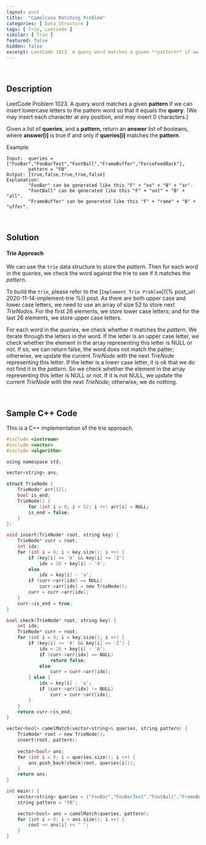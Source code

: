 ```yaml
---
layout: post
title:  "Camelcase Matching Problem"
categories: [ Data Structure ]
tags: [ Trie, Leetcode ]
similar: [ Trie ]
featured: false
hidden: false
excerpt: LeetCode 1023. A query word matches a given **pattern** if we can insert lowercase letters to the pattern word so that it equals the **query**. 
---
```


<br />

## Description


LeetCode Problem 1023. A query word matches a given **pattern** if we can insert lowercase letters to the pattern word so that it equals the **query**. (We may insert each character at any position, and may insert 0 characters.)

Given a list of **queries**, and a **pattern**, return an **answer** list of booleans, where **answer[i]** is true if and only if **queries[i]** matches the **pattern**.





Example: 
```
Input:  queries = ["FooBar","FooBarTest","FootBall","FrameBuffer","ForceFeedBack"], 
        pattern = "FB"
Output: [true,false,true,true,false]
Explanation: 
        "FooBar" can be generated like this "F" + "oo" + "B" + "ar".
        "FootBall" can be generated like this "F" + "oot" + "B" + "all".
        "FrameBuffer" can be generated like this "F" + "rame" + "B" + "uffer".
```

<br />

## Solution


#### Trie Approach

We can use the `trie` data structure to store the *pattern*. Then for each word in the *queries*, we check the word against the trie to see if it matches the *pattern*.

To build the `trie`, please refer to the [`Implement Trie Problem`]({% post_url 2020-11-14-implement-trie %}) post. As there are both upper case and lower case letters, we need to use an array of size 52 to store next *TrieNodes*. For the first 26 elements, we store lower case letters; and for the last 26 elements, we store upper case letters.

For each word in the *queries*, we check whether it matches the *pattern*. We iterate through the letters in the word. If the letter is an upper case letter, we check whether the element in the array representing this letter is NULL or not. If so, we can return false, the word does not match the patter; otherwise, we update the current *TrieNode* with the next *TrieNode* representing this letter. If the letter is a lower case letter, it is ok that we do not find it in the *pattern*. So we check whether the element in the array representing this letter is NULL or not. If it is not NULL, we update the current *TrieNode* with the next *TrieNode*; otherwise, we do nothing.



<br />

## Sample C++ Code

This is a C++ implementation of the trie approach.

```c
#include <iostream>
#include <vector>
#include <algorithm>

using namespace std;

vector<string> ans;

struct TrieNode {
    TrieNode* arr[52];
    bool is_end;
    TrieNode() {
        for (int i = 0; i < 52; i ++) arr[i] = NULL;
        is_end = false;
    }
};

void insert(TrieNode* root, string key) {
    TrieNode* curr = root;
    int idx;
    for (int i = 0; i < key.size(); i ++) {
        if (key[i] >= 'A' && key[i] <= 'Z')
            idx = 26 + key[i] - 'A';
        else
            idx = key[i] - 'a';
        if (curr->arr[idx] == NULL)
            curr->arr[idx] = new TrieNode();
        curr = curr->arr[idx];
    }
    curr->is_end = true;
}

bool check(TrieNode* root, string key) {
    int idx;
    TrieNode* curr = root;
    for (int i = 0; i < key.size(); i ++) {
        if (key[i] >= 'A' && key[i] <= 'Z') {
            idx = 26 + key[i] - 'A';
            if (curr->arr[idx] == NULL)
                return false;
            else
                curr = curr->arr[idx];
        } else {
            idx = key[i] - 'a';
            if (curr->arr[idx] != NULL)
                curr = curr->arr[idx];
        }
    }
    return curr->is_end;
}

vector<bool> camelMatch(vector<string>& queries, string pattern) {
    TrieNode* root = new TrieNode();
    insert(root, pattern);
    
    vector<bool> ans;
    for (int i = 0; i < queries.size(); i ++) {
        ans.push_back(check(root, queries[i]));
    }
    return ans;
}

int main() {
    vector<string> queries = {"FooBar","FooBarTest","FootBall","FrameBuffer","ForceFeedBack"};
    string pattern = "FB";

    vector<bool> ans = camelMatch(queries, pattern);
    for (int i = 0; i < ans.size(); i ++) {
        cout << ans[i] << " ";
    }
}
```
